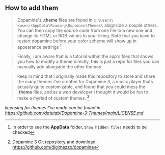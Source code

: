 ## How to add them
> Dopamine's **.theme** files are found in ```C:\Users\<user>\AppData\Roaming\Dopamine\Themes\``` alognside a couple others. You can then copy the source code from one file to a new one and change its HTML or RGB values to your liking. Note that you have to restart dopamine before your color scheme will show up in appearance settings [^1]

> Finally, i am aware that is a tutorial within the app's files that shows you how to modify a theme directly, this is just a repo for files you can manually add alongside the other themes

> keep in mind that I originally made this repository to store and share the many themes I've created for Dopamine 3, a music player thats actually quite customizable, and found that you could mess the **.theme** files, and as a web developer i thought it would be fun to make a myriad of custom themes. [^2]


[^1]: In order to see the **AppData** folder, ```Show hidden files``` needs to be checked
[^2]: Dopamine 3 Git repository and download - https://github.com/digimezzo/dopamine

*licensing for themes I've made can be found in https://github.com/datutab/Dopamine-3-Themes/main/LICENSE.md*
